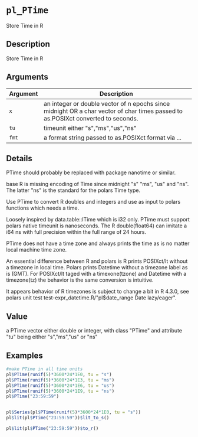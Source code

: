# `pl_PTime`

Store Time in R


## Description

Store Time in R


## Arguments

Argument      |Description
------------- |----------------
`x`     |     an integer or double vector of n epochs since midnight OR a char vector of char times passed to as.POSIXct converted to seconds.
`tu`     |     timeunit either "s","ms","us","ns"
`fmt`     |     a format string passed to as.POSIXct format via ...


## Details

PTime should probably be replaced with package nanotime or similar.
 
 base R is missing encoding of Time since midnight "s" "ms", "us" and "ns". The latter
 "ns" is the standard for the polars Time type.
 
 Use PTime to convert R doubles and integers and use as input to polars functions which needs a
 time.
 
 Loosely inspired by data.table::ITime which is i32 only. PTime must support polars native
 timeunit is nanoseconds. The R double(float64) can imitate a i64 ns with full precision within
 the full range of 24 hours.
 
 PTime does not have a time zone and always prints the time as is no matter local machine
 time zone.
 
 An essential difference between R and polars is R prints POSIXct/lt without a timezone in local
 time. Polars prints Datetime without a timezone label as is (GMT). For POSIXct/lt taged with a
 timexone(tzone) and Datetime with a timezone(tz) the behavior is the same conversion is
 intuitive.
 
 It appears behavior of R timezones is subject to change a bit in R 4.3.0, see polars unit test
 test-expr_datetime.R/"pl$date_range Date lazy/eager".


## Value

a PTime vector either double or integer, with class "PTime" and attribute "tu" being
 either "s","ms","us" or "ns"


## Examples

```r
#make PTime in all time units
pl$PTime(runif(5)*3600*24*1E0, tu = "s")
pl$PTime(runif(5)*3600*24*1E3, tu = "ms")
pl$PTime(runif(5)*3600*24*1E6, tu = "us")
pl$PTime(runif(5)*3600*24*1E9, tu = "ns")
pl$PTime("23:59:59")


pl$Series(pl$PTime(runif(5)*3600*24*1E0, tu = "s"))
pl$lit(pl$PTime("23:59:59"))$lit_to_s()

pl$lit(pl$PTime("23:59:59"))$to_r()
```


